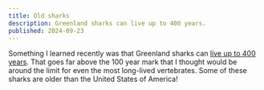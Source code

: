 ```yaml
---
title: Old sharks
description: Greenland sharks can live up to 400 years.
published: 2024-09-23
---
```


Something I learned recently was that Greenland sharks can [live up to 400 years].
That goes far above the 100 year mark that I thought would be around the limit for even the most long-lived vertebrates.
Some of these sharks are older than the United States of America!

[live up to 400 years]: https://nytimes.com/2024/09/22/science/greenland-sharks-genetics.html

